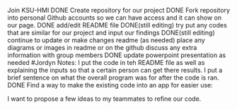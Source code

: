 Join KSU-HMI DONE
Create repository for our project DONE
Fork repository into personal Github accounts so we can have access and it can show on our page. DONE
add/edit README file DONE(still editing)
try put any codes that are similar for our project and input our findings DONE(still editing)
continue to update or make changes readme (as needed)
place any diagrams or images in readme or on the github 
discuss any extra information with group members DONE
update powerpoint presentation as needed
#Jordyn Notes:
I put the code in teh README file as well as explaining the inputs so that a certain person can get there results. I put a brief sentence on what the overall program was for after the code is ran. DONE
Find a way to make the existing code into an app for easier use:

I want to propose a few ideas to my teammates to refine our code. 

